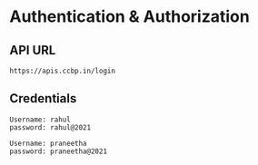 # Authentication & Authorization

## API URL

```
https://apis.ccbp.in/login
```

## Credentials

```
Username: rahul
password: rahul@2021
```

```
Username: praneetha
password: praneetha@2021
```
